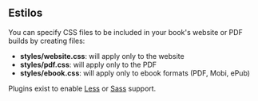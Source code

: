 ## Estilos


You can specify CSS files to be included in your book's website or PDF builds by creating files:

- **styles/website.css**: will apply only to the website
- **styles/pdf.css**: will apply only to the PDF
- **styles/ebook.css**: will apply only to ebook formats (PDF, Mobi, ePub)

Plugins exist to enable [Less](https://plugins.gitbook.com/plugin/styles-less) or [Sass](https://plugins.gitbook.com/plugin/styles-sass) support.
